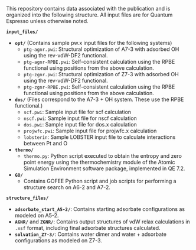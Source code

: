 This repository contains data associated with the publication and is organized into the following structure. All input files are for Quantum Espresso unless otherwise noted.

**`input_files/`**
- **`opt/`**
  (Contains sample pw.x input files for the following systems)
  - `ptg-agnr.pwi`: Structural optimization of A7-3 with adsorbed OH using the rev-vdW-DF2 functional.
  - `ptg-agnr-RPBE.pwi`: Self-consistent calculation using the RPBE functional using positions from the above calculation.
  - `ptg-zgnr.pwi`: Structural optimization of Z7-3 with adsorbed OH using the rev-vdW-DF2 functional.
  - `ptg-zgnr-RPBE.pwi`: Self-consistent calculation using the RPBE functional using positions from the above calculation.
- **`dos/`**
(Files correspond to the A7-3 + OH system. These use the RPBE functional.)
  - `scf.pwi`: Sample input file for scf calculation
  - `nscf.pwi`: Sample input file for nscf calculation
  - `dos.pwi`: Sample input file for dos.x calculation
  - `projwfc.pwi`: Sample input file for projwfc.x calculation
  - `lobsterin`: Sample LOBSTER input file to calculate interactions between Pt and O
- **`thermo/`**
  - `thermo.py`: Python script executed to obtain the entropy and zero point energy using the thermochemistry module of the Atomic Simulation Environment software package, implemented in QE 7.2. 
- **`GO/`**
  - Contains GOFEE Python script and job scripts for performing a structure search on A6-2 and A7-2.

**`structure_files/`**
- **`adsorbate_start_A5-2/`**: Contains starting adsorbate configurations as modeled on A5-2.
- **`AGNR/`** and **`ZGNR/`**: Contains output structures of vdW relax calculations in `.xsf` format, including final adsorbate structures calculated. 
- **`solvation_Z7-3/`**: Contains water dimer and water + adsorbate configurations as modeled on Z7-3.


